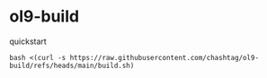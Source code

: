 # ol9-build

quickstart

```
bash <(curl -s https://raw.githubusercontent.com/chashtag/ol9-build/refs/heads/main/build.sh)
```
